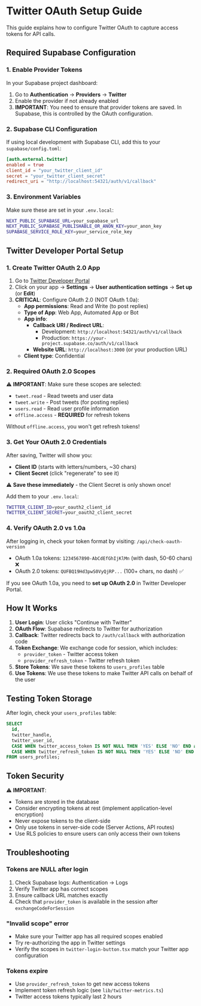 # Twitter OAuth Setup Guide

This guide explains how to configure Twitter OAuth to capture access tokens for API calls.

## Required Supabase Configuration

### 1. Enable Provider Tokens

In your Supabase project dashboard:

1. Go to **Authentication** → **Providers** → **Twitter**
2. Enable the provider if not already enabled
3. **IMPORTANT**: You need to ensure that provider tokens are saved. In Supabase, this is controlled by the OAuth configuration.

### 2. Supabase CLI Configuration

If using local development with Supabase CLI, add this to your `supabase/config.toml`:

```toml
[auth.external.twitter]
enabled = true
client_id = "your_twitter_client_id"
secret = "your_twitter_client_secret"
redirect_uri = "http://localhost:54321/auth/v1/callback"
```

### 3. Environment Variables

Make sure these are set in your `.env.local`:

```bash
NEXT_PUBLIC_SUPABASE_URL=your_supabase_url
NEXT_PUBLIC_SUPABASE_PUBLISHABLE_OR_ANON_KEY=your_anon_key
SUPABASE_SERVICE_ROLE_KEY=your_service_role_key
```

## Twitter Developer Portal Setup

### 1. Create Twitter OAuth 2.0 App

1. Go to [Twitter Developer Portal](https://developer.twitter.com/en/portal/dashboard)
2. Click on your app → **Settings** → **User authentication settings** → **Set up** (or **Edit**)
3. **CRITICAL**: Configure OAuth 2.0 (NOT OAuth 1.0a):
   - **App permissions**: Read and Write (to post replies)
   - **Type of App**: Web App, Automated App or Bot
   - **App info**:
     - **Callback URI / Redirect URL**:
       - Development: `http://localhost:54321/auth/v1/callback`
       - Production: `https://your-project.supabase.co/auth/v1/callback`
     - **Website URL**: `http://localhost:3000` (or your production URL)
   - **Client type**: Confidential

### 2. Required OAuth 2.0 Scopes

⚠️ **IMPORTANT**: Make sure these scopes are selected:
- `tweet.read` - Read tweets and user data
- `tweet.write` - Post tweets (for posting replies)
- `users.read` - Read user profile information
- `offline.access` - **REQUIRED** for refresh tokens

Without `offline.access`, you won't get refresh tokens!

### 3. Get Your OAuth 2.0 Credentials

After saving, Twitter will show you:
- **Client ID** (starts with letters/numbers, ~30 chars)
- **Client Secret** (click "regenerate" to see it)

⚠️ **Save these immediately** - the Client Secret is only shown once!

Add them to your `.env.local`:
```bash
TWITTER_CLIENT_ID=your_oauth2_client_id
TWITTER_CLIENT_SECRET=your_oauth2_client_secret
```

### 4. Verify OAuth 2.0 vs 1.0a

After logging in, check your token format by visiting: `/api/check-oauth-version`

- OAuth 1.0a tokens: `1234567890-AbCdEfGhIjKlMn` (with dash, 50-60 chars) ❌
- OAuth 2.0 tokens: `QUFBQ19Hd3pwS0VyQjRP...` (100+ chars, no dash) ✅

If you see OAuth 1.0a, you need to **set up OAuth 2.0** in Twitter Developer Portal.

## How It Works

1. **User Login**: User clicks "Continue with Twitter"
2. **OAuth Flow**: Supabase redirects to Twitter for authorization
3. **Callback**: Twitter redirects back to `/auth/callback` with authorization code
4. **Token Exchange**: We exchange code for session, which includes:
   - `provider_token` - Twitter access token
   - `provider_refresh_token` - Twitter refresh token
5. **Store Tokens**: We save these tokens to `users_profiles` table
6. **Use Tokens**: We use these tokens to make Twitter API calls on behalf of the user

## Testing Token Storage

After login, check your `users_profiles` table:

```sql
SELECT
  id,
  twitter_handle,
  twitter_user_id,
  CASE WHEN twitter_access_token IS NOT NULL THEN 'YES' ELSE 'NO' END as has_access_token,
  CASE WHEN twitter_refresh_token IS NOT NULL THEN 'YES' ELSE 'NO' END as has_refresh_token
FROM users_profiles;
```

## Token Security

⚠️ **IMPORTANT**:
- Tokens are stored in the database
- Consider encrypting tokens at rest (implement application-level encryption)
- Never expose tokens to the client-side
- Only use tokens in server-side code (Server Actions, API routes)
- Use RLS policies to ensure users can only access their own tokens

## Troubleshooting

### Tokens are NULL after login

1. Check Supabase logs: Authentication → Logs
2. Verify Twitter app has correct scopes
3. Ensure callback URL matches exactly
4. Check that `provider_token` is available in the session after `exchangeCodeForSession`

### "Invalid scope" error

- Make sure your Twitter app has all required scopes enabled
- Try re-authorizing the app in Twitter settings
- Verify the scopes in `twitter-login-button.tsx` match your Twitter app configuration

### Tokens expire

- Use `provider_refresh_token` to get new access tokens
- Implement token refresh logic (see `lib/twitter-metrics.ts`)
- Twitter access tokens typically last 2 hours
